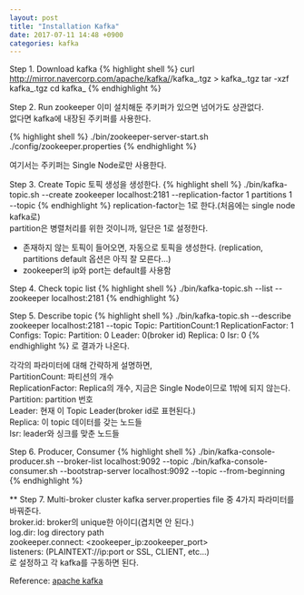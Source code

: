 ```yaml
---
layout: post
title: "Installation Kafka"
date: 2017-07-11 14:48 +0900
categories: kafka
---
```


Step 1. Download kafka
{% highlight shell %}
curl http://mirror.navercorp.com/apache/kafka/<version>/kafka_<version>.tgz > kafka_<version>.tgz
tar -xzf kafka_<version>.tgz
cd kafka_<version>
{% endhighlight %}

Step 2. Run zookeeper
이미 설치해둔 주키퍼가 있으면 넘어가도 상관없다.<br >
없다면 kafka에 내장된 주키퍼를 사용한다.

{% highlight shell %}
./bin/zookeeper-server-start.sh ./config/zookeeper.properties
{% endhighlight %}

여기서는 주키퍼는 Single Node로만 사용한다.

Step 3. Create Topic
토픽 생성을 생성한다.
{% highlight shell %}
./bin/kafka-topic.sh --create zookeeper localhost:2181 --replication-factor 1 partitions 1 --topic <topic name>
{% endhighlight %}
replication-factor는 1로 한다.(처음에는 single node kafka로)<br />
partition은 병렬처리를 위한 것이니까, 일단은 1로 설정한다.

* 존재하지 않는 토픽이 들어오면, 자동으로 토픽을 생성한다. (replication, partitions default 옵션은 아직 잘 모른다...)
* zookeeper의 ip와 port는 default를 사용함

Step 4. Check topic list
{% highlight shell %}
./bin/kafka-topic.sh --list --zookeeper localhost:2181
{% endhighlight %}

Step 5. Describe topic
{% highlight shell %}
./bin/kafka-topic.sh --describe zookeeper localhost:2181 --topic  <topic name>
Topic: <topic name> PartitionCount:1 ReplicationFactor: 1 Configs:
   Topic: <topic name> Partition: 0  Leader: 0(broker id) Replica: 0 Isr: 0
{% endhighlight %}
로 결과가 나온다. 

각각의 파라미터에 대해 간략하게 설명하면,<br />
PartitionCount: 파티션의 개수<br />
ReplicationFactor: Replica의 개수, 지금은 Single Node이므로 1밖에 되지 않는다.<br />
Partition: partition 번호<br />
Leader: 현재 이 Topic Leader(broker id로 표현된다.)<br />
Replica: 이 topic 데이터를 갖는 노드들<br />
Isr: leader와 싱크를 맞춘 노드들<br />

Step 6. Producer, Consumer
{% highlight shell %}
./bin/kafka-console-producer.sh --broker-list localhost:9092 --topic <topic name>
./bin/kafka-console-consumer.sh --bootstrap-server localhost:9092 --topic <topic name> --from-beginning
{% endhighlight %}

** Step 7. Multi-broker cluster
kafka server.properties file 중 4가지 파라미터를 바꿔준다.<br />
broker.id: broker의 unique한 아이디(겹치면 안 된다.)<br />
log.dir: log directory path <br />
zookeeper.connect: <zookeeper_ip:zookeeper_port><br />
listeners: (PLAINTEXT://ip:port or SSL, CLIENT, etc...)<br />
로 설정하고 각 kafka를 구동하면 된다. 

Reference: [apache kafka] 

[apache kafka]: https://kafka.apache.org
